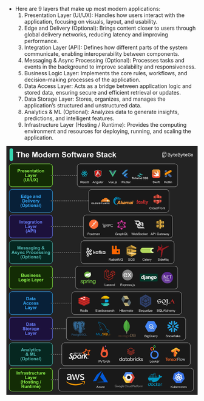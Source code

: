 * Here are 9 layers that make up most modern applications:
  1. Presentation Layer (UI/UX): Handles how users interact with the application, focusing on visuals, layout, and usability.
  1. Edge and Delivery (Optional): Brings content closer to users through global delivery networks, reducing latency and improving performance.
  1. Integration Layer (API): Defines how different parts of the system communicate, enabling interoperability between components.
  1. Messaging & Async Processing (Optional): Processes tasks and events in the background to improve scalability and responsiveness.
  1. Business Logic Layer: Implements the core rules, workflows, and decision-making processes of the application.
  1. Data Access Layer: Acts as a bridge between application logic and stored data, ensuring secure and efficient retrieval or updates.
  1. Data Storage Layer: Stores, organizes, and manages the application’s structured and unstructured data.
  1. Analytics & ML (Optional): Analyzes data to generate insights, predictions, and intelligent features.
  1. Infrastructure Layer (Hosting / Runtime): Provides the computing environment and resources for deploying, running, and scaling the application.

<img src="https://github.com/mkader/BBGo/blob/dd0d56f8a31f9e515b60ac144b6c1d21ed27a922/The%20Modern%20Software%20Stack.jpg">
